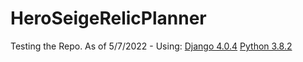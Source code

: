 # HeroSeigeRelicPlanner

Testing the Repo.
As of 5/7/2022 - Using:
[Django 4.0.4](https://docs.djangoproject.com/en/4.0/)
[Python 3.8.2](https://www.python.org/downloads/release/python-382/)